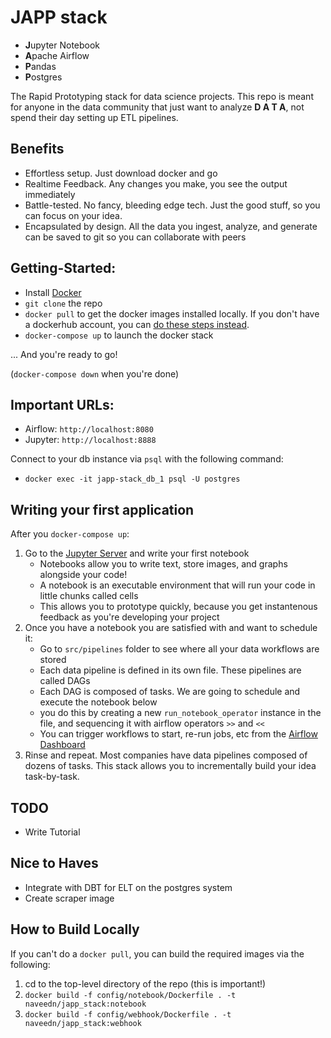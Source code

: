 # JAPP stack

 - **J**upyter Notebook
 - **A**pache Airflow
 - **P**andas
 - **P**ostgres

The Rapid Prototyping stack for data science projects. This repo is meant for anyone in the data community that just want to analyze **D A T A**, not spend their day setting up ETL pipelines.

## Benefits
- Effortless setup. Just download docker and go
- Realtime Feedback. Any changes you make, you see the output immediately
- Battle-tested. No fancy, bleeding edge tech. Just the good stuff, so you can focus on your idea.
- Encapsulated by design. All the data you ingest, analyze, and generate can be saved to git so you can collaborate with peers

## Getting-Started:
 - Install [Docker](https://docs.docker.com/get-docker/)
 - `git clone` the repo
 - `docker pull` to get the docker images installed locally. If you don't have a dockerhub account, you can [do these steps instead](#how-to-build-locally).
 - `docker-compose up` to launch the docker stack

 ... And you're ready to go!

 (`docker-compose down` when you're done)

## Important URLs:
 - Airflow: `http://localhost:8080`
 - Jupyter: `http://localhost:8888`

Connect to your db instance via `psql` with the following command:
 - `docker exec -it japp-stack_db_1 psql -U postgres`

## Writing your first application
After you `docker-compose up`:
1. Go to the [Jupyter Server](http://localhost:8888) and write your first notebook
    - Notebooks allow you to write text, store images, and graphs alongside your code!
    - A notebook is an executable environment that will run your code in little chunks called cells
    - This allows you to prototype quickly, because you get instantenous feedback as you're developing your project
2. Once you have a notebook you are satisfied with and want to schedule it:
    - Go to `src/pipelines` folder to see where all your data workflows are stored
    - Each data pipeline is defined in its own file. These pipelines are called DAGs
    - Each DAG is composed of tasks. We are going to schedule and execute the notebook below
    - you do this by creating a new `run_notebook_operator` instance in the file, and sequencing it with airflow operators `>>` and `<<`
    - You can trigger workflows to start, re-run jobs, etc from the [Airflow Dashboard](http://localhost:8080)
3. Rinse and repeat. Most companies have data pipelines composed of dozens of tasks. This stack allows you to incrementally build your idea task-by-task.

## TODO
- Write Tutorial

## Nice to Haves
- Integrate with DBT for ELT on the postgres system
- Create scraper image

## How to Build Locally
If you can't do a `docker pull`, you can build the required images via the following:
1. cd to the top-level directory of the repo (this is important!)
1. `docker build -f config/notebook/Dockerfile . -t naveedn/japp_stack:notebook`
1. `docker build -f config/webhook/Dockerfile . -t naveedn/japp_stack:webhook`
